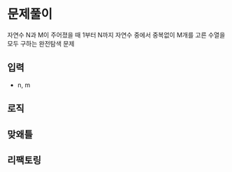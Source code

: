 # 문제풀이

자연수 N과 M이 주어졌을 때 1부터 N까지 자연수 중에서 중복없이 M개를 고른 수열을 모두 구하는 완전탐색 문제

## 입력

- n, m

## 로직

## 맞왜틀

## 리팩토링
